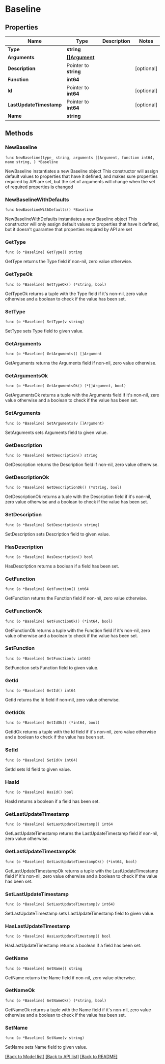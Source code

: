 # Baseline

## Properties

Name | Type | Description | Notes
------------ | ------------- | ------------- | -------------
**Type** | **string** |  | 
**Arguments** | [**[]Argument**](Argument.md) |  | 
**Description** | Pointer to **string** |  | [optional] 
**Function** | **int64** |  | 
**Id** | Pointer to **int64** |  | [optional] 
**LastUpdateTimestamp** | Pointer to **int64** |  | [optional] 
**Name** | **string** |  | 

## Methods

### NewBaseline

`func NewBaseline(type_ string, arguments []Argument, function int64, name string, ) *Baseline`

NewBaseline instantiates a new Baseline object
This constructor will assign default values to properties that have it defined,
and makes sure properties required by API are set, but the set of arguments
will change when the set of required properties is changed

### NewBaselineWithDefaults

`func NewBaselineWithDefaults() *Baseline`

NewBaselineWithDefaults instantiates a new Baseline object
This constructor will only assign default values to properties that have it defined,
but it doesn't guarantee that properties required by API are set

### GetType

`func (o *Baseline) GetType() string`

GetType returns the Type field if non-nil, zero value otherwise.

### GetTypeOk

`func (o *Baseline) GetTypeOk() (*string, bool)`

GetTypeOk returns a tuple with the Type field if it's non-nil, zero value otherwise
and a boolean to check if the value has been set.

### SetType

`func (o *Baseline) SetType(v string)`

SetType sets Type field to given value.


### GetArguments

`func (o *Baseline) GetArguments() []Argument`

GetArguments returns the Arguments field if non-nil, zero value otherwise.

### GetArgumentsOk

`func (o *Baseline) GetArgumentsOk() (*[]Argument, bool)`

GetArgumentsOk returns a tuple with the Arguments field if it's non-nil, zero value otherwise
and a boolean to check if the value has been set.

### SetArguments

`func (o *Baseline) SetArguments(v []Argument)`

SetArguments sets Arguments field to given value.


### GetDescription

`func (o *Baseline) GetDescription() string`

GetDescription returns the Description field if non-nil, zero value otherwise.

### GetDescriptionOk

`func (o *Baseline) GetDescriptionOk() (*string, bool)`

GetDescriptionOk returns a tuple with the Description field if it's non-nil, zero value otherwise
and a boolean to check if the value has been set.

### SetDescription

`func (o *Baseline) SetDescription(v string)`

SetDescription sets Description field to given value.

### HasDescription

`func (o *Baseline) HasDescription() bool`

HasDescription returns a boolean if a field has been set.

### GetFunction

`func (o *Baseline) GetFunction() int64`

GetFunction returns the Function field if non-nil, zero value otherwise.

### GetFunctionOk

`func (o *Baseline) GetFunctionOk() (*int64, bool)`

GetFunctionOk returns a tuple with the Function field if it's non-nil, zero value otherwise
and a boolean to check if the value has been set.

### SetFunction

`func (o *Baseline) SetFunction(v int64)`

SetFunction sets Function field to given value.


### GetId

`func (o *Baseline) GetId() int64`

GetId returns the Id field if non-nil, zero value otherwise.

### GetIdOk

`func (o *Baseline) GetIdOk() (*int64, bool)`

GetIdOk returns a tuple with the Id field if it's non-nil, zero value otherwise
and a boolean to check if the value has been set.

### SetId

`func (o *Baseline) SetId(v int64)`

SetId sets Id field to given value.

### HasId

`func (o *Baseline) HasId() bool`

HasId returns a boolean if a field has been set.

### GetLastUpdateTimestamp

`func (o *Baseline) GetLastUpdateTimestamp() int64`

GetLastUpdateTimestamp returns the LastUpdateTimestamp field if non-nil, zero value otherwise.

### GetLastUpdateTimestampOk

`func (o *Baseline) GetLastUpdateTimestampOk() (*int64, bool)`

GetLastUpdateTimestampOk returns a tuple with the LastUpdateTimestamp field if it's non-nil, zero value otherwise
and a boolean to check if the value has been set.

### SetLastUpdateTimestamp

`func (o *Baseline) SetLastUpdateTimestamp(v int64)`

SetLastUpdateTimestamp sets LastUpdateTimestamp field to given value.

### HasLastUpdateTimestamp

`func (o *Baseline) HasLastUpdateTimestamp() bool`

HasLastUpdateTimestamp returns a boolean if a field has been set.

### GetName

`func (o *Baseline) GetName() string`

GetName returns the Name field if non-nil, zero value otherwise.

### GetNameOk

`func (o *Baseline) GetNameOk() (*string, bool)`

GetNameOk returns a tuple with the Name field if it's non-nil, zero value otherwise
and a boolean to check if the value has been set.

### SetName

`func (o *Baseline) SetName(v string)`

SetName sets Name field to given value.



[[Back to Model list]](../README.md#documentation-for-models) [[Back to API list]](../README.md#documentation-for-api-endpoints) [[Back to README]](../README.md)


